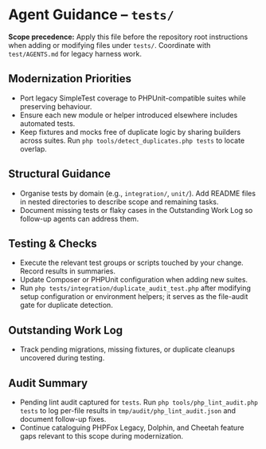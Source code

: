 # Agent Guidance – `tests/`

**Scope precedence:** Apply this file before the repository root instructions when adding or
modifying files under `tests/`. Coordinate with `test/AGENTS.md` for legacy harness work.

## Modernization Priorities
- Port legacy SimpleTest coverage to PHPUnit-compatible suites while preserving behaviour.
- Ensure each new module or helper introduced elsewhere includes automated tests.
- Keep fixtures and mocks free of duplicate logic by sharing builders across suites. Run
  `php tools/detect_duplicates.php tests` to locate overlap.

## Structural Guidance
- Organise tests by domain (e.g., `integration/`, `unit/`). Add README files in nested directories to
  describe scope and remaining tasks.
- Document missing tests or flaky cases in the Outstanding Work Log so follow-up agents can address
  them.

## Testing & Checks
- Execute the relevant test groups or scripts touched by your change. Record results in summaries.
- Update Composer or PHPUnit configuration when adding new suites.
- Run `php tests/integration/duplicate_audit_test.php` after modifying setup configuration or
  environment helpers; it serves as the file-audit gate for duplicate detection.

## Outstanding Work Log
- Track pending migrations, missing fixtures, or duplicate cleanups uncovered during testing.

## Audit Summary
- Pending lint audit captured for `tests`. Run `php tools/php_lint_audit.php tests` to log per-file results in `tmp/audit/php_lint_audit.json` and document follow-up fixes.
- Continue cataloguing PHPFox Legacy, Dolphin, and Cheetah feature gaps relevant to this scope during modernization.
